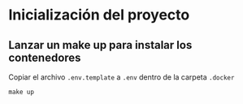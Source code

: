 # Inicialización del proyecto

## Lanzar un make up para instalar los contenedores
Copiar el archivo `.env.template` a `.env` dentro de la carpeta `.docker`

```
make up
```